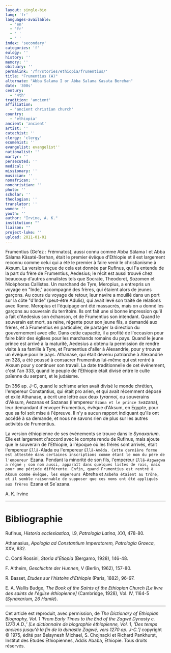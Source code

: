 ```yaml
---
layout: single-bio
lang: 'fr'
languages-available:
  - 'en'
  - 'fr'
  - ' '
  - ' '
index: 'secondary'
categories: 'f'
eulogy: ''
history: ''
memory: ''
obituary: ''
permalink: '/fr/stories/ethiopia/frumentius/'
title: "Frumentius (A)"
alternate: "Abba Salama I or Abba Salama Kasata Berehan"
date: '300s'
century:
  - '4th'
tradition: 'ancient'
affiliation:
  - 'ancient christian church'
country:
  - 'ethiopia'
ancient: 'ancient'
artist: ''
catechist: ''
clergy: 'clergy'
ecumenist: ''
evangelist: evangelist''
nationalist: ''
martyr: ''
persecuted: ''
medical: ''
missionary: ''
musician: ''
nonafrican: ''
nonchristian: ''
photo: ''
scholar: ''
theologian: ''
translator: ''
women: ''
youth: ''
author: "Irvine, A. K."
institution: ""
liaison: ""
project-luke: ''
upload: 2011-01-01
---
```




Frumentius (Ge'ez : Frémnatos), aussi connu comme Abba Sälama I et Abba Sälama Käsaté-Berhan, était le premier évêque d'Ethiopie et il est largement reconnu comme celui qui a été le premier à faire venir le christianisme à Aksum. La version reçue de cela est donnée par Rufinus, qui l'a entendu de la part du frère de Frumentius, Aedesius; le récit est aussi trouvé chez beaucoup d'autres annalistes tels que Socrate, Theodoret, Sozomen et Nicéphoras Callistes. Un marchand de Tyre, Meropius, a entrepris un voyage en "Inde," accompagné des frères, qui étaient alors de jeunes garçons. Au cours du voyage de retour, leur navire a mouillé dans un port sur la côte "d'Inde" (peut-être Adulis), qui avait levé son traité de relations avec Rome. Meropius et l'équipage ont été massacrés, mais on a donné les garçons au souverain du territoire. Ils ont fait une si bonne impression qu'il a fait d'Aedesius son échanson, et de Frumentius son intendant. Quand le souverain est mort, sa reine, régente pour son jeune fils, a demandé aux frères, et à Frumentius en particulier, de partager la direction du gouvernement avec elle. Dans cette capacité, il a profité de l'occasion pour faire bâtir des églises pour les marchands romains du pays. Quand le jeune prince est arrivé à la maturité, Aedesius a obtenu la permission de rendre visite à sa famille à Tyre, et Frumentius d'aller à Alexandrie, pour y trouver un évêque pour le pays. Athanase, qui était devenu patriarche à Alexandrie en 328, a été poussé à consacrer Frumentius lui-même qui est rentré à Aksum pour y continuer son travail. La date traditionnelle de cet événement, c'est l'an 333, quand le peuple de l'Ethiopie était divisé entre le culte païenne du serpent, et le judaïsme.

En 356 ap. J-C, quand le schisme arien avait divisé le monde chrétien, l'empereur Constantius, qui était pro arien, et qui avait récemment déposé et exilé Athanase, a écrit une lettre aux deux *tyrannoi*, ou souverains d'Aksum, Aezanas et  Sazanas (l'empereur `Ezana et le prince Se`azana), leur demandant d'envoyer Frumentius, évêque d'Aksum, en Egypte, pour que sa foi soit mise à l'épreuve. Il n'y a aucun rapport indiquant qu'ils ont accédé à sa demande, et nous ne savons rien de plus sur les autres activités de Frumentius.

La version éthiopienne de ses événements se trouve dans le *Synaxarium*. Elle est largement d'accord avec le compte rendu de Rufinus, mais ajoute que le souverain de l'Ethiopie, à l'époque où les frères sont arrivés, était l'empereur `Ellä-`Alada ou l'empereur `Ellä-Améda. Cette dernière forme est attestée dans certaines inscriptions comme étant le nom du père de l'empereur `Ezana. Pendant la minorité de son fils, l'empereur `Ellä-Azgwagwa a régné ; son nom aussi, apparaît dans quelques listes de rois, mais pour une période différente. Enfin, quand Frumentius est rentré à Aksum comme évêque, les empereurs `Abreha et `Asbeha étaient au trône, et il semble raisonnable de supposer que ces noms ont été appliqués aux frères `Ezana et Se`azana.

A. K. Irvine

---

# Bibliographie

Rufinus, *Historia ecclesiastica*, I.9, *Patrologia Latina, XXI*, 478-80.

Athanasius, *Apologia ad Constantium Imperatorem, Patrologia Graeca*, XXV, 632.

C. Conti Rossini, *Storia d'Etiopia* (Bergamo, 1928), 146-48.

F. Altheim, *Geschichte der Hunnen*, V (Berlin, 1962), 157-80.

R. Basset, *Etudes sur l'histoire d'Ethiopie* (Paris, 1882), 96-97.

E. A. Wallis Budge, *The Book of the Saints of the Ethiopian Church [Le livre des saints de l'église éthiopienne]* (Cambridge, 1928), Vol. IV, 1164-5 (*Synaxarium, 26 Hamlé*).

---

Cet article est reproduit, avec permission, de *The Dictionary of Ethiopian Biography, Vol. 1 'From Early Times to the End of the Zagwé Dynasty c. 1270 A.D.,' [Le dictionnaire de biographie éthiopienne, Vol. 1, 'Des temps anciens jusqu'à la fin de la dynastie Zagwé, vers 1270 ap. J-C.']* copyright © 1975, édité par Belaynesh Michael, S. Chojnacki et Richard Pankhurst, Institut des Etudes Ethiopiennes, Addis Ababa, Ethiopie. Tous droits réservés.
